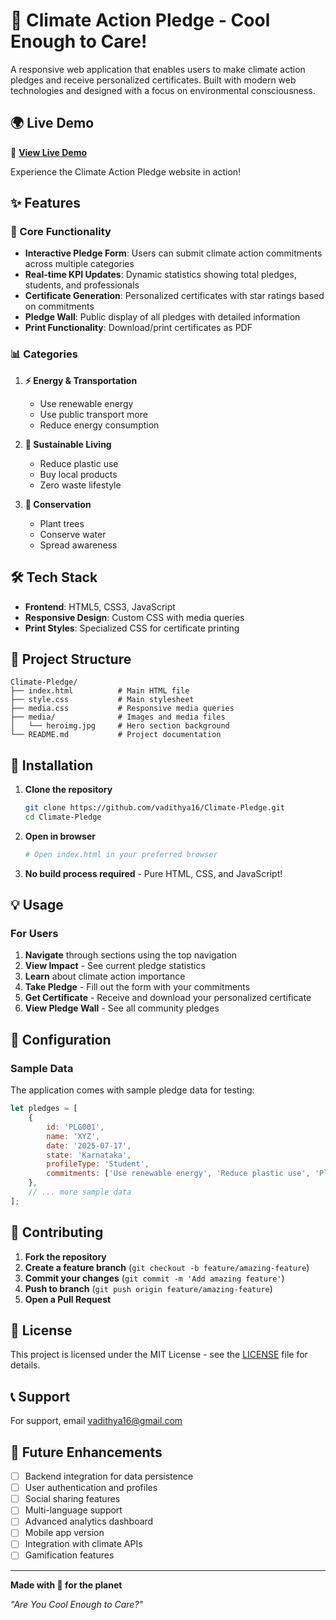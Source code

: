 # 🌱 Climate Action Pledge - Cool Enough to Care!

A responsive web application that enables users to make climate action pledges and receive personalized certificates. Built with modern web technologies and designed with a focus on environmental consciousness.

## 🌍 Live Demo

🚀 **[View Live Demo](https://www.vadithya.in/Climate-Pledge/)**

Experience the Climate Action Pledge website in action!


## ✨ Features

### 🎯 Core Functionality
- **Interactive Pledge Form**: Users can submit climate action commitments across multiple categories
- **Real-time KPI Updates**: Dynamic statistics showing total pledges, students, and professionals
- **Certificate Generation**: Personalized certificates with star ratings based on commitments
- **Pledge Wall**: Public display of all pledges with detailed information
- **Print Functionality**: Download/print certificates as PDF

### 📊 Categories
1. **⚡ Energy & Transportation**
   - Use renewable energy
   - Use public transport more
   - Reduce energy consumption

2. **🌿 Sustainable Living**
   - Reduce plastic use
   - Buy local products
   - Zero waste lifestyle

3. **🌱 Conservation**
   - Plant trees
   - Conserve water
   - Spread awareness

## 🛠️ Tech Stack

- **Frontend**: HTML5, CSS3, JavaScript
- **Responsive Design**: Custom CSS with media queries
- **Print Styles**: Specialized CSS for certificate printing

## 📁 Project Structure

```
Climate-Pledge/
├── index.html          # Main HTML file
├── style.css           # Main stylesheet
├── media.css           # Responsive media queries
├── media/              # Images and media files
│   └── heroimg.jpg     # Hero section background
└── README.md           # Project documentation
```

## 🚀 Installation

1. **Clone the repository**
   ```bash
   git clone https://github.com/vadithya16/Climate-Pledge.git
   cd Climate-Pledge
   ```

2. **Open in browser**
   ```bash
   # Open index.html in your preferred browser
   ```

3. **No build process required** - Pure HTML, CSS, and JavaScript!

## 💡 Usage

### For Users
1. **Navigate** through sections using the top navigation
2. **View Impact** - See current pledge statistics
3. **Learn** about climate action importance
4. **Take Pledge** - Fill out the form with your commitments
5. **Get Certificate** - Receive and download your personalized certificate
6. **View Pledge Wall** - See all community pledges

## 🔧 Configuration

### Sample Data
The application comes with sample pledge data for testing:
```javascript
let pledges = [
    {
        id: 'PLG001',
        name: 'XYZ',
        date: '2025-07-17',
        state: 'Karnataka',
        profileType: 'Student',
        commitments: ['Use renewable energy', 'Reduce plastic use', 'Plant trees']
    },
    // ... more sample data
];
```

## 🤝 Contributing

1. **Fork the repository**
2. **Create a feature branch** (`git checkout -b feature/amazing-feature`)
3. **Commit your changes** (`git commit -m 'Add amazing feature'`)
4. **Push to branch** (`git push origin feature/amazing-feature`)
5. **Open a Pull Request**

## 📄 License

This project is licensed under the MIT License - see the [LICENSE](LICENSE) file for details.

## 📞 Support

For support, email vadithya16@gmail.com 

## 🚀 Future Enhancements

- [ ] Backend integration for data persistence
- [ ] User authentication and profiles
- [ ] Social sharing features
- [ ] Multi-language support
- [ ] Advanced analytics dashboard
- [ ] Mobile app version
- [ ] Integration with climate APIs
- [ ] Gamification features

---

**Made with 💚 for the planet**

*"Are You Cool Enough to Care?"*
